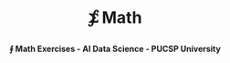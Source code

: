 
# <p align="center"> ⨋ Math 
#### <p align="center"> ⨎ Math Exercises - AI Data Science - PUCSP University


